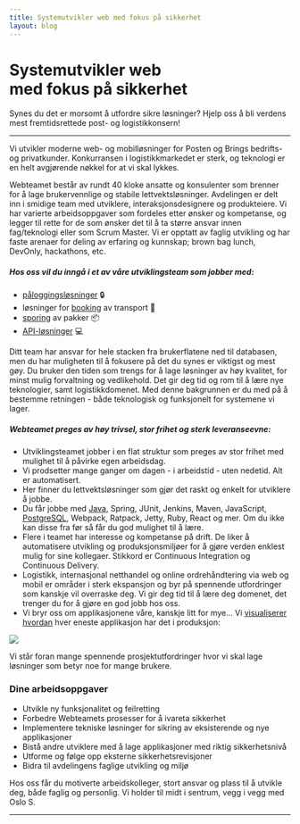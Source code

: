 ```yaml
---
title: Systemutvikler web med fokus på sikkerhet
layout: blog
---
```


# Systemutvikler web<br> med fokus på sikkerhet

Synes du det er morsomt å utfordre sikre løsninger? Hjelp oss å bli verdens mest fremtidsrettede post- og logistikkonsern!

---

Vi utvikler moderne web- og mobilløsninger for Posten og Brings bedrifts- og privatkunder. Konkurransen i logistikkmarkedet er sterk, og teknologi er en helt avgjørende nøkkel for at vi skal lykkes.

Webteamet består av rundt 40 kloke ansatte og konsulenter som brenner for å lage brukervennlige og stabile lettvektsløsninger. Avdelingen er delt inn i smidige team med utviklere, interaksjonsdesignere og produkteiere. Vi har varierte arbeidsoppgaver som fordeles etter ønsker og kompetanse, og legger til rette for de som ønsker det til å ta større ansvar innen fag/teknologi eller som Scrum Master. Vi er opptatt av faglig utvikling og har faste arenaer for deling av erfaring og kunnskap; brown bag lunch, DevOnly, hackathons, etc.

##### Hos oss vil du inngå i et av våre utviklingsteam som jobber med:

* [påloggingsløsninger](https://id.bring.com/) 🔒
* løsninger for [booking](http://bring.no/booking) av transport 🚚
* [sporing](http://sporing.bring.no/) av pakker 📦
* [API-løsninger](http://developer.bring.com/) 💻

Ditt team har ansvar for hele stacken fra brukerflatene ned til databasen, men du har muligheten til å fokusere på det du synes er viktigst og mest gøy. Du bruker den tiden som trengs for å lage løsninger av høy kvalitet, for minst mulig forvaltning og vedlikehold. Det gir deg tid og rom til å lære nye teknologier, samt logistikkdomenet. Med denne bakgrunnen er du med på å bestemme retningen - både teknologisk og funksjonelt for systemene vi lager.

##### Webteamet preges av høy trivsel, stor frihet og sterk leveranseevne:

* Utviklingsteamet jobber i en flat struktur som preges av stor frihet med mulighet til å påvirke egen arbeidsdag.
* Vi prodsetter mange ganger om dagen - i arbeidstid - uten nedetid. Alt er automatisert.
* Her finner du lettvektsløsninger som gjør det raskt og enkelt for utviklere å jobbe.
* Du får jobbe med [Java](/blog/measuring-jvm-stats/), Spring, JUnit, Jenkins, Maven, JavaScript, [PostgreSQL](/blog/category/postgres/), Webpack, Ratpack, Jetty, Ruby, React og mer. Om du ikke kan disse fra før så får du god mulighet til å lære.
* Flere i teamet har interesse og kompetanse på drift. De liker å automatisere utvikling og produksjonsmiljøer for å gjøre verden enklest mulig for sine kollegaer. Stikkord er Continuous Integration og Continuous Delivery.
* Logistikk, internasjonal netthandel og online ordrehåndtering via web og mobil er områder i sterk ekspansjon og byr på spennende utfordringer som kanskje vil overraske deg. Vi gir deg tid til å lære deg domenet, det trenger du for å gjøre en god jobb hos oss.
* Vi bryr oss om applikasjonene våre, kanskje litt for mye… Vi [visualiserer hvordan](/blog/metrics-at-mybring/) hver eneste applikasjon har det i produksjon:

<img src="{{ site.baseurl }}/img/many_graphs.png" />

Vi står foran mange spennende prosjektutfordringer hvor vi skal lage løsninger som betyr noe for mange brukere.

### Dine arbeidsoppgaver

* Utvikle ny funksjonalitet og feilretting
* Forbedre Webteamets prosesser for å ivareta sikkerhet
* Implementere tekniske løsninger for sikring av eksisterende og nye applikasjoner
* Bistå andre utviklere med å lage applikasjoner med riktig sikkerhetsnivå
* Utforme og følge opp eksterne sikkerhetsrevisjoner
* Bidra til avdelingens faglige utvikling og miljø

Hos oss får du motiverte arbeidskolleger, stort ansvar og plass til å utvikle deg, både faglig og personlig. Vi holder til midt i sentrum, vegg i vegg med Oslo&nbsp;S.

---
